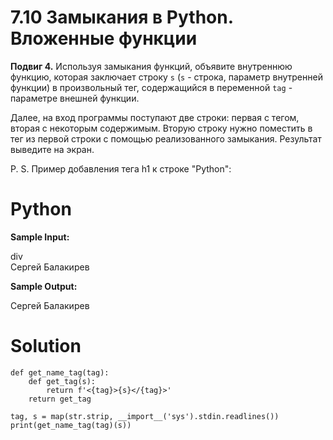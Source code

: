 # 7.10 Замыкания в Python. Вложенные функции

**Подвиг 4.** Используя замыкания функций, объявите внутреннюю функцию,
которая заключает строку `s` (`s` - строка, параметр внутренней функции) в 
произвольный тег, содержащийся в переменной `tag` - параметре внешней функции. 

Далее, на вход программы поступают две строки: первая с тегом, 
вторая с некоторым содержимым. Вторую строку нужно поместить в тег
из первой строки с помощью реализованного замыкания. Результат выведите на экран.

P. S. Пример добавления тега h1 к строке "Python": <h1>Python</h1>

**Sample Input:**

div\
Сергей Балакирев

**Sample Output:**

<div>Сергей Балакирев</div>

# Solution 

```
def get_name_tag(tag):
    def get_tag(s):
        return f'<{tag}>{s}</{tag}>'
    return get_tag    

tag, s = map(str.strip, __import__('sys').stdin.readlines())
print(get_name_tag(tag)(s))
```
